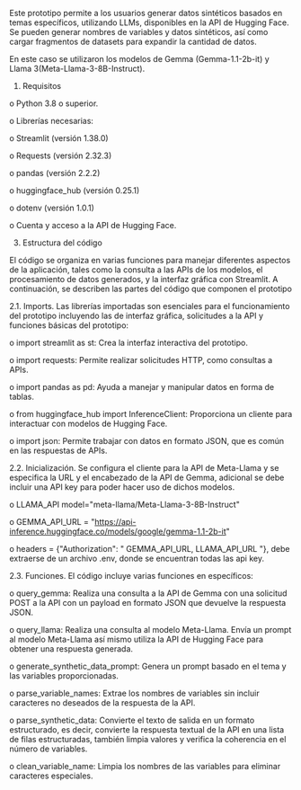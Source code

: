 Este prototipo permite a los usuarios generar datos sintéticos basados en temas específicos, utilizando LLMs, disponibles en la API de Hugging Face. Se pueden generar nombres de variables y datos sintéticos, así como cargar fragmentos de datasets para expandir la cantidad de datos.

En este caso se utilizaron los modelos de Gemma (Gemma-1.1-2b-it) y Llama 3(Meta-Llama-3-8B-Instruct).

1.	Requisitos

o	Python 3.8 o superior.

o	Librerías necesarias:

o	Streamlit (versión 1.38.0)

o	Requests (versión 2.32.3)

o	pandas (versión 2.2.2)

o	huggingface_hub (versión 0.25.1)

o	dotenv (versión 1.0.1)

o	Cuenta y acceso a la API de Hugging Face.

3.	Estructura del código

El código se organiza en varias funciones para manejar diferentes aspectos de la aplicación, tales como la consulta a las APIs de los modelos, el procesamiento de datos generados, y la interfaz gráfica con Streamlit. A continuación, se describen las partes del código que componen el prototipo

2.1.	Imports. Las librerías importadas son esenciales para el funcionamiento del prototipo incluyendo las de interfaz gráfica, solicitudes a la API y funciones básicas del prototipo:

o	import streamlit as st: Crea la interfaz interactiva del prototipo.

o	import requests: Permite realizar solicitudes HTTP, como consultas a APIs.

o	import pandas as pd: Ayuda a manejar y manipular datos en forma de tablas.

o	from huggingface_hub import InferenceClient: Proporciona un cliente para interactuar con modelos de Hugging Face.

o	import json: Permite trabajar con datos en formato JSON, que es común en las respuestas de APIs.

2.2.	Inicialización. Se configura el cliente para la API de Meta-Llama y se especifica la URL y el encabezado de la API de Gemma, adicional se debe incluir una API key para poder hacer uso de dichos modelos.

o	LLAMA_API  model="meta-llama/Meta-Llama-3-8B-Instruct"

o	GEMMA_API_URL = "https://api-inference.huggingface.co/models/google/gemma-1.1-2b-it"

o	headers = {"Authorization": " GEMMA_API_URL, LLAMA_API_URL "}, debe extraerse de un archivo .env, donde se encuentran todas las api key.

2.3.	Funciones. El código incluye varias funciones en específicos:

o	query_gemma: Realiza una consulta a la API de Gemma con una solicitud POST a la API con un payload en formato JSON que devuelve la respuesta JSON.

o	query_llama: Realiza una consulta al modelo Meta-Llama. Envía un prompt al modelo Meta-Llama así mismo utiliza la API de Hugging Face para obtener una respuesta generada.

o	generate_synthetic_data_prompt: Genera un prompt basado en el tema y las variables proporcionadas.

o	parse_variable_names: Extrae los nombres de variables sin incluir caracteres no deseados de la respuesta de la API.

o	parse_synthetic_data: Convierte el texto de salida en un formato estructurado, es decir, convierte la respuesta textual de la API en una lista de filas estructuradas, también limpia valores y verifica la coherencia en el número de variables.

o	clean_variable_name: Limpia los nombres de las variables para eliminar caracteres especiales.
